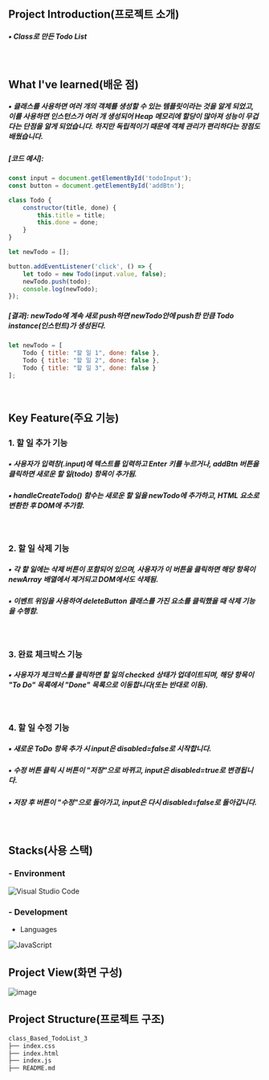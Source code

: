 ## Project Introduction(프로젝트 소개)
##### ▪ Class로 만든 Todo List
<br/>

## What I've learned(배운 점)
##### ▪ 클래스를 사용하면 여러 개의 객체를 생성할 수 있는 템플릿이라는 것을 알게 되었고, 이를 사용하면 인스턴스가 여러 개 생성되어 Heap 메모리에 할당이 많아져 성능이 무겁다는 단점을 알게 되었습니다. 하지만 독립적이기 때문에 객체 관리가 편리하다는 장점도 배웠습니다.

##### [코드 예시]:
```Javascript
const input = document.getElementById('todoInput');
const button = document.getElementById('addBtn');

class Todo {
    constructor(title, done) {
        this.title = title;
        this.done = done;
    }
}

let newTodo = [];

button.addEventListener('click', () => {
    let todo = new Todo(input.value, false);
    newTodo.push(todo);
    console.log(newTodo);
});
```
##### [결과]: newTodo에 계속 새로 push하면 newTodo안에 push한 만큼 Todo instance(인스턴트)가 생성된다.
```Javascript
let newTodo = [
    Todo { title: "할 일 1", done: false },
    Todo { title: "할 일 2", done: false },
    Todo { title: "할 일 3", done: false }
];
```
<br/>

## Key Feature(주요 기능)
### 1. 할 일 추가 기능
##### ▪ 사용자가 입력창(.input)에 텍스트를 입력하고 Enter 키를 누르거나, addBtn 버튼을 클릭하면 새로운 할 일(todo) 항목이 추가됨.
##### ▪ handleCreateTodo() 함수는 새로운 할 일을 newTodo에 추가하고, HTML 요소로 변환한 후 DOM에 추가함.
<br/>

### 2. 할 일 삭제 기능
##### ▪ 각 할 일에는 삭제 버튼이 포함되어 있으며, 사용자가 이 버튼을 클릭하면 해당 항목이 newArray 배열에서 제거되고 DOM에서도 삭제됨.
##### ▪ 이벤트 위임을 사용하여 deleteButton 클래스를 가진 요소를 클릭했을 때 삭제 기능을 수행함.
<br/>

### 3. 완료 체크박스 기능
##### ▪ 사용자가 체크박스를 클릭하면 할 일의 checked 상태가 업데이트되며, 해당 항목이 "To Do" 목록에서 "Done" 목록으로 이동합니다(또는 반대로 이동).
<br/>

### 4. 할 일 수정 기능
##### ▪ 새로운 ToDo 항목 추가 시 input은 disabled=false로 시작합니다.
##### ▪ 수정 버튼 클릭 시 버튼이 "저장"으로 바뀌고, input은 disabled=true로 변경됩니다.
##### ▪ 저장 후 버튼이 "수정"으로 돌아가고, input은 다시 disabled=false로 돌아갑니다.
<br/>

## Stacks(사용 스택)
### - Environment

![Visual Studio Code](https://img.shields.io/badge/Visual%20Studio%20Code-007ACC?style=for-the-badge&logo=Visual%20Studio%20Code&logoColor=white)
<br/>

### - Development
- Languages

![JavaScript](https://img.shields.io/badge/JavaScript-F7DF1E?style=for-the-badge&logo=Javascript&logoColor=white)
<br/>

## Project View(화면 구성)
![image](https://github.com/user-attachments/assets/9e029fc2-c461-4c7d-a5f9-83238a925576)


## Project Structure(프로젝트 구조)
```markdown
class_Based_TodoList_3
├── index.css
├── index.html
├── index.js
├── README.md
```
